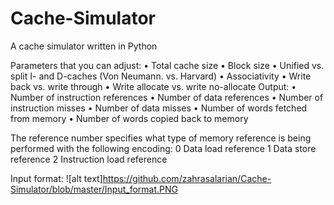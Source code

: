 # Cache-Simulator

A cache simulator written in Python

Parameters that you can adjust:
  • Total cache size
  • Block size
  • Unified vs. split I- and D-caches (Von Neumann. vs. Harvard)
  • Associativity
  • Write back vs. write through
  • Write allocate vs. write no-allocate
Output:
  • Number of instruction references
  • Number of data references
  • Number of instruction misses
  • Number of data misses
  • Number of words fetched from memory
  • Number of words copied back to memory
  
The reference number specifies what type of memory reference is being performed with the following encoding:
  0 Data load reference
  1 Data store reference
  2 Instruction load reference
  
Input format:
 ![alt text]https://github.com/zahrasalarian/Cache-Simulator/blob/master/Input_format.PNG
